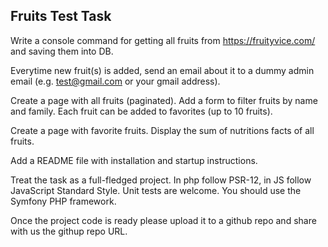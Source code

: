 ## Fruits Test Task

Write a console command for getting all fruits from https://fruityvice.com/ and saving them into DB.

Everytime new fruit(s) is added, send an email about it to a dummy admin email (e.g. test@gmail.com or your gmail address).

Create a page with all fruits (paginated). Add a form to filter fruits by name and family. Each fruit can be added to favorites (up to 10 fruits).

Create a page with favorite fruits. Display the sum of nutritions facts of all fruits.

Add a README file with installation and startup instructions. 

Treat the task as a full-fledged project. In php follow PSR-12, in JS follow JavaScript Standard Style. Unit tests are welcome. You should use the Symfony PHP framework.

Once the project code is ready please upload it to a github repo and share with us the githup repo URL.